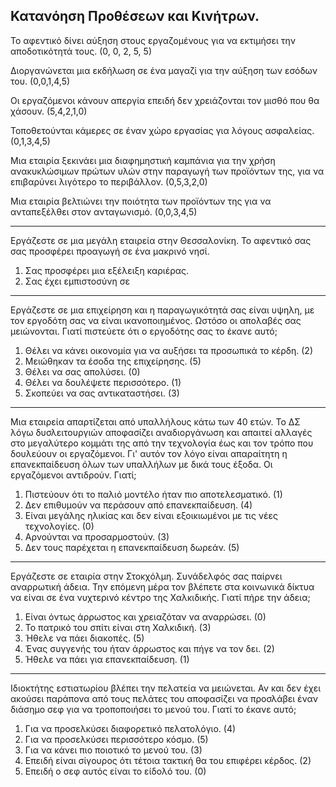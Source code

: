 ## Κατανόηση Προθέσεων και Κινήτρων.

Το αφεντικό δίνει αύξηση στους εργαζομένους για να εκτιμήσει την αποδοτικότητά τους. (0, 0, 2, 5, 5)

Διοργανώνεται μια εκδήλωση σε ένα μαγαζί για την αύξηση των εσόδων του. (0,0,1,4,5)

Οι εργαζόμενοι κάνουν απεργία επειδή δεν χρειάζονται τον μισθό που θα χάσουν. (5,4,2,1,0)

Τοποθετούνται κάμερες σε έναν χώρο εργασίας για λόγους ασφαλείας. (0,1,3,4,5)

Μια εταιρία ξεκινάει μια διαφημηστική καμπάνια για την χρήση ανακυκλώσιμων πρώτων υλών στην παραγωγή των προϊόντων της, για να επιβαρύνει λιγότερο το περιβάλλον. (0,5,3,2,0)

Μια εταιρία βελτιώνει την ποιότητα των προϊόντων της για να ανταπεξέλθει στον ανταγωνισμό. (0,0,3,4,5)

---

Εργάζεστε σε μια μεγάλη εταιρεία στην Θεσσαλονίκη. Το αφεντικό σας σας προσφέρει προαγωγή σε ένα μακρινό νησί.

1. Σας προσφέρει μια εξέλειξη καριέρας.
2. Σας έχει εμπιστοσύνη σε

---

Εργάζεστε σε μια επιχείρηση και η παραγωγικότητά σας είναι υψηλη, με τον εργοδότη σας να είναι ικανοποιημένος. Ωστόσο οι απολαβές σας μειώνονται. Γιατί πιστεύετε ότι ο εργοδότης σας το έκανε αυτό;

1. Θέλει να κάνει οικονομία για να αυξήσει τα προσωπικά το κέρδη. (2)
2. Μειώθηκαν τα έσοδα της επιχείρησης. (5)
3. Θέλει να σας απολύσει. (0)
4. Θέλει να δουλέψετε περισσότερο. (1)
5. Σκοπεύει να σας αντικαταστήσει. (3)

---

Μια εταιρεία απαρτίζεται από υπαλλήλους κάτω των 40 ετών. Το ΔΣ λόγω δυσλειτουργιών αποφασίζει αναδιοργάνωση και απαιτεί αλλαγές στο μεγαλύτερο κομμάτι της από την τεχνολογία έως και τον τρόπο που δουλεύουν οι εργαζόμενοι. Γι' αυτόν τον λόγο είναι απαραίτητη η επανεκπαίδευση όλων των υπαλλήλων με δικά τους έξοδα. Οι εργαζόμενοι αντιδρούν. Γιατί;

1. Πιστεύουν ότι το παλιό μοντέλο ήταν πιο αποτελεσματικό. (1)
2. Δεν επιθυμούν να περάσουν από επανεκπαίδευση. (4)
3. Είναι μεγάλης ηλικίας και δεν είναι εξοικιωμένοι με τις νέες τεχνολογίες. (0)
4. Αρνούνται να προσαρμοστούν. (3)
5. Δεν τους παρέχεται η επανεκπαίδευση δωρεάν. (5)

---

Εργάζεστε σε εταιρία στην Στοκχόλμη. Συνάδελφός σας παίρνει αναρρωτική άδεια. Την επόμενη μέρα τον βλέπετε στα κοινωνικά δίκτυα να είναι σε ένα νυχτερινό κέντρο της Χαλκιδικής. Γιατί πήρε την άδεια;

1. Είναι όντως άρρωστος και χρειαζόταν να αναρρώσει. (0)
2. Το πατρικό του σπίτι είναι στη Χαλκιδική. (3)
3. Ήθελε να πάει διακοπές. (5)
4. Ένας συγγενής του ήταν άρρωστος και πήγε να τον δει. (2)
5. Ήθελε να πάει για επανεκπαίδευση. (1)

---

Ιδιοκτήτης εστιατωρίου βλέπει την πελατεία να μειώνεται. Αν και δεν έχει ακούσει παράπονα από τους πελάτες του αποφασίζει να προσλάβει έναν διάσημο σεφ για να τροποποιήσει το μενού του. Γιατί το έκανε αυτό;

1. Για να προσελκύσει διαφορετικό πελατολόγιο. (4)
2. Για να προσελκύσει περισσότερο κόσμο. (5)
3. Για να κάνει πιο ποιοτικό το μενού του. (3)
4. Επειδή είναι σίγουρος ότι τέτοια τακτική θα του επιφέρει κέρδος. (2)
5. Επειδή ο σεφ αυτός είναι το είδολό του. (0)
